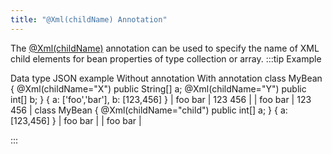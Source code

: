 ```yaml
---
title: "@Xml(childName) Annotation"
---
```


The [@Xml(childName)](../apidocs/org/apache/juneau/xml/annotation/Xml.html#childName()) annotation can be used to specify the name of XML child elements for bean properties of type collection or array.
:::tip Example

Data type
JSON example
Without annotation
With annotation
class MyBean \{
@Xml(childName="X")
public String[] a;
@Xml(childName="Y")
public int[] b;
\}
\{
a: ['foo','bar'],
b: [123,456]
\}
|
foo
bar
|
123
456
|
|
foo
bar
|
123
456
|
class MyBean \{
@Xml(childName="child")
public int[] a;
\}
\{
a: [123,456]
\}
|
foo
bar
|
|
foo
bar
|

:::
